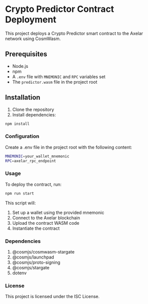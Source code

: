 # Crypto Predictor Contract Deployment

This project deploys a Crypto Predictor smart contract to the Axelar network using CosmWasm.

## Prerequisites

- Node.js
- npm
- A `.env` file with `MNEMONIC` and `RPC` variables set
- The `predictor.wasm` file in the project root

## Installation

1. Clone the repository
2. Install dependencies:

```bash
npm install
```

### Configuration
Create a .env file in the project root with the following content:

```sh
MNEMONIC=your_wallet_mnemonic
RPC=axelar_rpc_endpoint
```

### Usage

To deploy the contract, run:

```sh
npm run start
```

This script will:

1. Set up a wallet using the provided mnemonic
2. Connect to the Axelar blockchain
3. Upload the contract WASM code
4. Instantiate the contract

### Dependencies
1. @cosmjs/cosmwasm-stargate
2. @cosmjs/launchpad
3. @cosmjs/proto-signing
4. @cosmjs/stargate
5. dotenv


### License
This project is licensed under the ISC License.